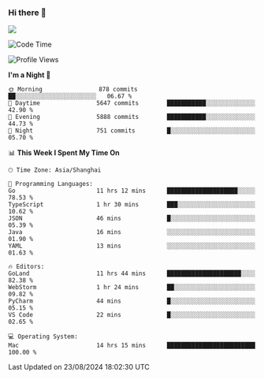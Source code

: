 ### Hi there 👋

<!--
**JJAYCHEN1e/jjaychen1e** is a ✨ _special_ ✨ repository because its `README.md` (this file) appears on your GitHub profile.

Here are some ideas to get you started:

- 🔭 I’m currently working on ...
- 🌱 I’m currently learning ...
- 👯 I’m looking to collaborate on ...
- 🤔 I’m looking for help with ...
- 💬 Ask me about ...
- 📫 How to reach me: ...
- 😄 Pronouns: ...
- ⚡ Fun fact: ...
-->

[![](https://github-readme-stats.vercel.app/api?username=jjaychen1e&show_icons=true)](https://github.com/jjaychen1e/github-readme-stats?count_private=true)

<!--START_SECTION:waka-->
![Code Time](http://img.shields.io/badge/Code%20Time-1%2C359%20hrs%2052%20mins-blue)

![Profile Views](http://img.shields.io/badge/Profile%20Views-0-blue)

**I'm a Night 🦉** 

```text
🌞 Morning                878 commits         ██░░░░░░░░░░░░░░░░░░░░░░░   06.67 % 
🌆 Daytime                5647 commits        ███████████░░░░░░░░░░░░░░   42.90 % 
🌃 Evening                5888 commits        ███████████░░░░░░░░░░░░░░   44.73 % 
🌙 Night                  751 commits         █░░░░░░░░░░░░░░░░░░░░░░░░   05.70 % 
```


📊 **This Week I Spent My Time On** 

```text
🕑︎ Time Zone: Asia/Shanghai

💬 Programming Languages: 
Go                       11 hrs 12 mins      ████████████████████░░░░░   78.53 % 
TypeScript               1 hr 30 mins        ███░░░░░░░░░░░░░░░░░░░░░░   10.62 % 
JSON                     46 mins             █░░░░░░░░░░░░░░░░░░░░░░░░   05.39 % 
Java                     16 mins             ░░░░░░░░░░░░░░░░░░░░░░░░░   01.90 % 
YAML                     13 mins             ░░░░░░░░░░░░░░░░░░░░░░░░░   01.63 % 

🔥 Editors: 
GoLand                   11 hrs 44 mins      █████████████████████░░░░   82.38 % 
WebStorm                 1 hr 24 mins        ██░░░░░░░░░░░░░░░░░░░░░░░   09.82 % 
PyCharm                  44 mins             █░░░░░░░░░░░░░░░░░░░░░░░░   05.15 % 
VS Code                  22 mins             █░░░░░░░░░░░░░░░░░░░░░░░░   02.65 % 

💻 Operating System: 
Mac                      14 hrs 15 mins      █████████████████████████   100.00 % 
```


 Last Updated on 23/08/2024 18:02:30 UTC
<!--END_SECTION:waka-->
